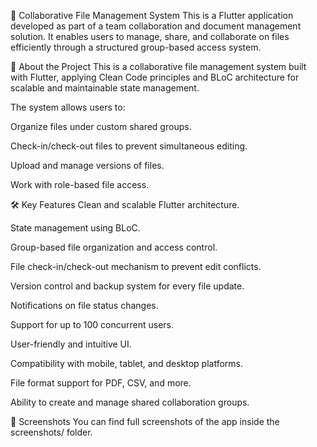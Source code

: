 📁 Collaborative File Management System
This is a Flutter application developed as part of a team collaboration and document management solution.
It enables users to manage, share, and collaborate on files efficiently through a structured group-based access system.

📱 About the Project
This is a collaborative file management system built with Flutter, applying Clean Code principles and BLoC architecture for scalable and maintainable state management.

The system allows users to:

Organize files under custom shared groups.

Check-in/check-out files to prevent simultaneous editing.

Upload and manage versions of files.

Work with role-based file access.

🛠️ Key Features
Clean and scalable Flutter architecture.

State management using BLoC.

Group-based file organization and access control.

File check-in/check-out mechanism to prevent edit conflicts.

Version control and backup system for every file update.

Notifications on file status changes.

Support for up to 100 concurrent users.

User-friendly and intuitive UI.

Compatibility with mobile, tablet, and desktop platforms.

File format support for PDF, CSV, and more.

Ability to create and manage shared collaboration groups.

📸 Screenshots
You can find full screenshots of the app inside the screenshots/ folder.

 